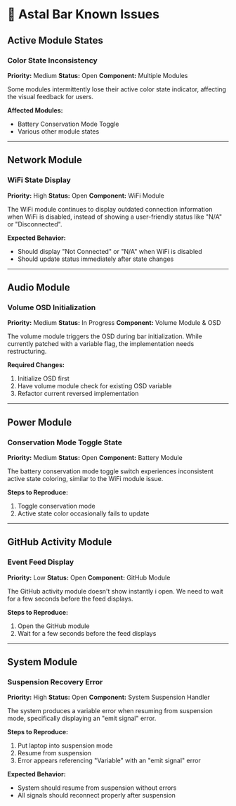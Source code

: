 # 🐛 Astal Bar Known Issues

## Active Module States

### Color State Inconsistency

**Priority:** Medium **Status:** Open **Component:** Multiple Modules

Some modules intermittently lose their active color state indicator, affecting
the visual feedback for users.

**Affected Modules:**

- Battery Conservation Mode Toggle
- Various other module states

---

## Network Module

### WiFi State Display

**Priority:** High **Status:** Open **Component:** WiFi Module

The WiFi module continues to display outdated connection information when WiFi
is disabled, instead of showing a user-friendly status like "N/A" or
"Disconnected".

**Expected Behavior:**

- Should display "Not Connected" or "N/A" when WiFi is disabled
- Should update status immediately after state changes

---

## Audio Module

### Volume OSD Initialization

**Priority:** Medium **Status:** In Progress **Component:** Volume Module & OSD

The volume module triggers the OSD during bar initialization. While currently
patched with a variable flag, the implementation needs restructuring.

**Required Changes:**

1. Initialize OSD first
2. Have volume module check for existing OSD variable
3. Refactor current reversed implementation

---

## Power Module

### Conservation Mode Toggle State

**Priority:** Medium **Status:** Open **Component:** Battery Module

The battery conservation mode toggle switch experiences inconsistent active
state coloring, similar to the WiFi module issue.

**Steps to Reproduce:**

1. Toggle conservation mode
2. Active state color occasionally fails to update

---

## GitHub Activity Module

### Event Feed Display

**Priority:** Low **Status:** Open **Component:** GitHub Module

The GitHub activity module doesn't show instantly i open. We need to wait for a
few seconds before the feed displays.

**Steps to Reproduce:**

1. Open the GitHub module
2. Wait for a few seconds before the feed displays

---

## System Module

### Suspension Recovery Error

**Priority:** High **Status:** Open **Component:** System Suspension Handler

The system produces a variable error when resuming from suspension mode,
specifically displaying an "emit signal" error.

**Steps to Reproduce:**

1. Put laptop into suspension mode
2. Resume from suspension
3. Error appears referencing "Variable" with an "emit signal" error

**Expected Behavior:**

- System should resume from suspension without errors
- All signals should reconnect properly after suspension
